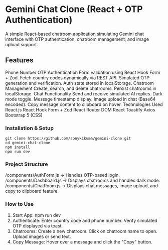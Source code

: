 # Gemini Chat Clone (React + OTP Authentication)

A simple React-based chatroom application simulating Gemini chat interface with OTP authentication, chatroom management, and image upload support.

## Features

Phone Number OTP Authentication
Form validation using React Hook Form + Zod.
Fetch country codes dynamically via REST API.
Simulated OTP generation and verification.
Auth state stored in localStorage.
Chatroom Management
Create, search, and delete chatrooms.
Persist chatrooms in localStorage.
Chat Functionality
Send and receive simulated AI replies.
Dark mode toggle.
Message timestamp display.
Image upload in chat (Base64 encoded).
Copy message content to clipboard on hover.
Technologies Used
React.js
React Hook Form + Zod
React Router DOM
React Toastify
Axios
Bootstrap 5 (CSS)

### Installation & Setup

```
git clone https://github.com/sonykikuma/gemini-clone.git
cd gemini-chat-clone
npm install
npm run dev
```

### Project Structure

/components/AuthForm.js → Handles OTP-based login.
/components/Dashboard.js → Displays chatrooms and handles dark mode.
/components/ChatRoom.js → Displays chat messages, image upload, and copy to clipboard feature.

### How to Use

1. Start App: npm run dev
2. Authenticate:
   Enter country code and phone number.
   Verify simulated OTP displayed via toast.
3. Chatrooms:
   Create a new chatroom.
   Click on chatroom name to open.
   Upload images or send text.
4. Copy Message:
   Hover over a message and click the "Copy" button.
